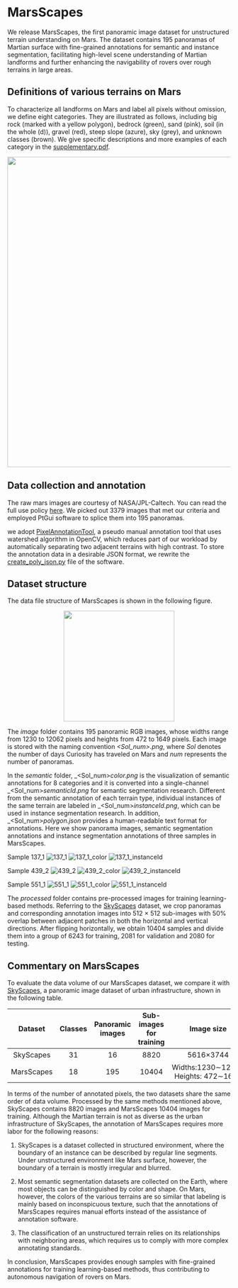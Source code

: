 # MarsScapes
We release MarsScapes, the first panoramic image dataset for unstructured terrain understanding on Mars. The dataset contains 195 panoramas of Martian surface with fine-grained annotations for semantic and instance segmentation, facilitating high-level scene understanding of Martian landforms and further enhancing the navigability of rovers over rough terrains in large areas.

## Definitions of various terrains on Mars
To characterize all landforms on Mars and label all pixels without omission, we define eight categories. They are illustrated as follows, including big rock (marked with a yellow polygon), bedrock (green), sand (pink), soil (in the whole (d)), gravel (red), steep slope (azure), sky (grey), and unknown classes (brown). We give specific descriptions and more examples of each category in the [supplementary.pdf](https://github.com/InRobots/MarsScapes/files/7965342/supplementary.pdf).

<div align=center>
<img src="https://user-images.githubusercontent.com/33188908/151687950-12db66f5-ef5f-4c62-8298-bdaf850d1b27.png" width="700px">
</div>

## Data collection and annotation
The raw mars images are courtesy of NASA/JPL-Caltech. You can read the full use policy [here](https://www.jpl.nasa.gov/jpl-image-use-policy). We picked out 3379 images that met our criteria and employed PtGui software to splice them into 195 panoramas.

we adopt [PixelAnnotationTool](https://github.com/abreheret/PixelAnnotationTool), a pseudo manual annotation tool that uses watershed algorithm in OpenCV, which reduces part of our workload by automatically separating two adjacent terrains with high contrast. To store the annotation data in a desirable JSON format, we rewrite the [create_poly_json.py](https://github.com/InRobots/MarsScapes/blob/main/create_poly_json.py) file of the software.

## Dataset structure
The data file structure of MarsScapes is shown in the following figure.

<div align=center>
<img src="https://user-images.githubusercontent.com/33188908/151687981-648783f0-fe0d-4f9a-aca0-c0f922d97c61.png" width="250px">
</div>

The _image_ folder contains 195 panoramic RGB images, whose widths range from 1230 to 12062 pixels and heights from 472 to 1649 pixels. Each image is stored with the naming convention _<Sol_num>.png_, where _Sol_ denotes the number of days Curiosity has traveled on Mars and _num_ represents the number of panoramas.

In the _semantic_ folder, _<Sol_num>_color.png_ is the visualization of semantic annotations for 8 categories and it is converted into a single-channel _<Sol_num>_semanticId.png_ for semantic segmentation research. Different from the semantic annotation of each terrain type, individual instances of the same terrain are labeled in _<Sol_num>_instanceId.png_, which can be used in instance segmentation research. In addition, _<Sol_num>_polygon.json_ provides a human-readable text format for annotations. Here we show panorama images, semantic segmentation annotations and instance segmentation annotations of three samples in MarsScapes.

Sample 137_1
![137_1](https://user-images.githubusercontent.com/33188908/151661264-eaf2bf85-1568-4f12-8543-20ee5f5198a6.png)
![137_1_color](https://user-images.githubusercontent.com/33188908/151661273-dda936f1-2877-4cd0-bb7b-d9300c861763.png)
![137_1_instanceId](https://user-images.githubusercontent.com/33188908/151661278-434f5e3e-4c85-4b29-8288-b4338a9a6236.png)

Sample 439_2
![439_2](https://user-images.githubusercontent.com/33188908/151661318-ee7ee532-4912-4f43-a872-e1968f5b54c7.png)
![439_2_color](https://user-images.githubusercontent.com/33188908/151661329-19526811-de25-4ee8-b1d9-0d46e1b9109b.png)
![439_2_instanceId](https://user-images.githubusercontent.com/33188908/151661333-14c93e3c-4767-493b-86c6-d829ce99a3ab.png)

Sample 551_1
![551_1](https://user-images.githubusercontent.com/33188908/151661347-22942ef3-a62e-4762-a6af-0e1a94fc62d7.png)
![551_1_color](https://user-images.githubusercontent.com/33188908/151661355-3965cc5a-1364-489e-8944-1e82d4e88131.png)
![551_1_instanceId](https://user-images.githubusercontent.com/33188908/151661362-ede80fff-1b52-4b29-bd10-6d9746cd43eb.png)

The _processed_ folder contains pre-processed images for training learning-based methods. Referring to the [SkyScapes](chrome-extension://efaidnbmnnnibpcajpcglclefindmkaj/viewer.html?pdfurl=https%3A%2F%2Fopenaccess.thecvf.com%2Fcontent_ICCV_2019%2Fpapers%2FAzimi_SkyScapes__Fine-Grained_Semantic_Understanding_of_Aerial_Scenes_ICCV_2019_paper.pdf&clen=9005566&chunk=true) dataset, we crop panoramas and corresponding annotation images into 512 × 512 sub-images with 50\% overlap between adjacent patches in both the horizontal and vertical directions. After flipping horizontally, we obtain 10404 samples and divide them into a group of 6243 for training, 2081 for validation and 2080 for testing.


## Commentary on MarsScapes
To evaluate the data volume of our MarsScapes dataset, we compare it with [SkyScapes](chrome-extension://efaidnbmnnnibpcajpcglclefindmkaj/viewer.html?pdfurl=https%3A%2F%2Fopenaccess.thecvf.com%2Fcontent_ICCV_2019%2Fpapers%2FAzimi_SkyScapes__Fine-Grained_Semantic_Understanding_of_Aerial_Scenes_ICCV_2019_paper.pdf&clen=9005566&chunk=true), a panoramic image dataset of urban infrastructure, shown in the following table.

|**Dataset** | **Classes** | **Panoramic images** | **Sub-images for training** | **Image size** | **Annotated pixels** |
|:-:|:-:|:-:|:-:|:-:|:-:|
| SkyScapes | 31 | 16 | 8820 | 5616×3744 | 3.36×10<sup>8</sup> |
| MarsScapes | 18 | 195 | 10404 | Widths:1230∼12062 Heights: 472∼1649 | 3.92×10<sup>8</sup> |

In terms of the number of annotated pixels, the two datasets share the same order of data volume. Processed by the same methods mentioned above, SkyScapes contains 8820 images and MarsScapes 10404 images for training. Although the Martian terrain is not as diverse as the urban infrastructure of SkyScapes, the annotation of MarsScapes requires more labor for the following reasons:

1) SkyScapes is a dataset collected in structured environment, where the boundary of an instance can be described by regular line segments. Under unstructured environment like Mars surface, however, the boundary of a terrain is mostly irregular and blurred.

2) Most semantic segmentation datasets are collected on the Earth, where most objects can be distinguished by color and shape. On Mars, however, the colors of the various terrains are so similar that labeling is mainly based on inconspicuous texture, such that the annotations of MarsScapes requires manual efforts instead of the assistance of annotation software.

3) The classification of an unstructured terrain relies on its relationships with neighboring areas, which requires us to comply with more complex annotating standards.

In conclusion, MarsScapes provides enough samples with fine-grained annotations for training learning-based methods, thus contributing to autonomous navigation of rovers on Mars.


